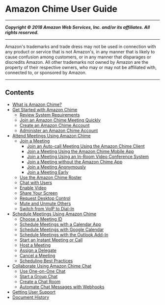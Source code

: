 # Amazon Chime User Guide

-----
*****Copyright &copy; 2018 Amazon Web Services, Inc. and/or its affiliates. All rights reserved.*****

-----
Amazon's trademarks and trade dress may not be used in 
     connection with any product or service that is not Amazon's, 
     in any manner that is likely to cause confusion among customers, 
     or in any manner that disparages or discredits Amazon. All other 
     trademarks not owned by Amazon are the property of their respective
     owners, who may or may not be affiliated with, connected to, or 
     sponsored by Amazon.

-----
## Contents
+ [What is Amazon Chime?](what-is-chime.md)
+ [Get Started with Amazon Chime](chime-getting-started.md)
   + [Review System Requirements](chime-requirements.md)
   + [Join an Amazon Chime Meeting Quickly](chime-join.md)
   + [Create an Amazon Chime Account](chime-create-account.md)
   + [Administer an Amazon Chime Account](chime-create.md)
+ [Attend Meetings Using Amazon Chime](chime-attend-meetings.md)
   + [Join a Meeting](join-meetings.md)
      + [Join an Auto-call Meeting Using the Amazon Chime Client](chime-join-meeting-client.md)
      + [Join a Meeting Using the Amazon Chime Mobile App](chime-join-meeting-mobile-app.md)
      + [Join a Meeting Using an In-Room Video Conference System](chime-join-meeting-conference-room.md)
      + [Join a Meeting without the Amazon Chime App](chime-join-meeting.md)
      + [Join a Meeting Anonymously](join-anonymous.md)
      + [Join a Meeting Early](join-meeting-early.md)
   + [Use the Amazon Chime Roster](chime-roster.md)
   + [Chat with Users](chime-chat.md)
   + [Enable Video](use-video.md)
   + [Share Your Screen](screen-share.md)
   + [Request Desktop Control](remote-control.md)
   + [Mute and Unmute Others](chime-mute.md)
   + [Switch from VoIP to Dial-In](dial-switch.md)
+ [Schedule Meetings Using Amazon Chime](chime-schedule-meetings.md)
   + [Choose a Meeting ID](personal-ID.md)
   + [Schedule Meetings with a Calendar App](chime-scheduling-calendar-app.md)
   + [Schedule Meetings with Google Calendar](chime-scheduling-google.md)
   + [Schedule Meetings with the Outlook Add-In](chime-scheduling-outlook.md)
   + [Start an Instant Meeting or Call](start-call.md)
   + [Host a Meeting](chime-organizer-call-controls.md)
   + [Assign a Delegate](delegates.md)
   + [Cancel a Meeting](cancel-meeting.md)
   + [Scheduling Best Practices](chime-scheduling-best-practices.md)
+ [Collaborate Using Amazon Chime Chat](chime-using-chat.md)
   + [Use One-on-One Chat](direct-chat.md)
   + [Start a Group Chat](group-chat.md)
   + [Create a Chat Room](chime-chat-room.md)
   + [Automate Chat Messages with Webhooks](webhooks.md)
+ [Getting User Support](chime-getting-support.md)
+ [Document History](doc-history.md)